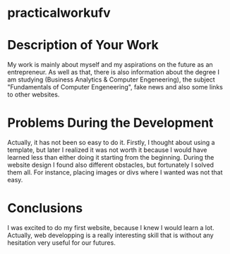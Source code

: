 # practicalworkufv

# Description of Your Work

My work is mainly about myself and my aspirations on the future as an entrepreneur. As well as that, there is also information about the degree I am studying (Business Analytics & Computer Engeneering), the subject "Fundamentals of Computer Engeneering", fake news and also some links to other websites.

# Problems During the Development

Actually, it has not been so easy to do it. 
Firstly, I thought about using a template, but later I realized it was not worth it because I would have learned less than either doing it starting from the beginning.
During the website design I found also different obstacles, but fortunately I solved them all. For instance, placing images or divs where I wanted was not that easy.

# Conclusions

I was excited to do my first website, because I knew I would learn a lot. Actually, web developping is a really interesting skill that is without any hesitation very useful for our futures. 